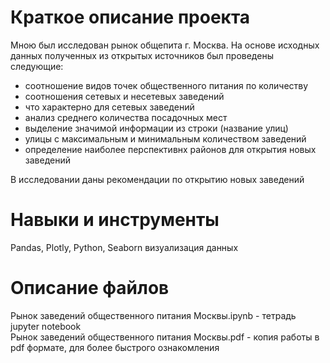 # Краткое описание проекта #
Мною был исследован рынок общепита г. Москва. На основе исходных данных полученных из открытых источников был проведены следующие:
- соотношение видов точек общественного питания по количеству
- соотношения сетевых и несетевых заведений
- что характерно для сетевых заведений
- анализ среднего количества посадочных мест
- выделение значимой информации из строки (название улиц)
- улицы с максимальным  и минимальным количеством заведений
- определение наиболее перспективнх районов для открытия новых заведений

В исследовании даны рекомендации по открытию  новых заведений

# Навыки и инструменты #
Pandas, Plotly, Python, Seaborn визуализация данных

# Описание файлов
Рынок заведений общественного питания Москвы.ipynb - тетрадь jupyter notebook <br/>
Рынок заведений общественного питания Москвы.pdf - копия работы в pdf формате, для более быстрого ознакомления
